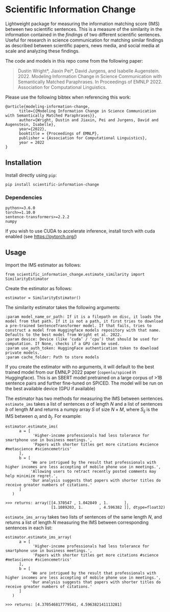 # Scientific Information Change
Lightweight package for measuring the information matching score (IMS) between two scientific sentences. This is a measure of the similarity in the information contained in the _findings_ of two different scientific sentences. Useful for research in science communication for matching similar findings as described between scientific papers, news media, and social media at scale and analyzing these findings.

The code and models in this repo come from the following paper:

>Dustin Wright*, Jiaxin Pei*, David Jurgens, and Isabelle Augenstein. 2022. Modeling Information Change in Science Communication with Semantically Matched Paraphrases. In Proceedings of EMNLP 2022. Association for Computational Linguistics.

Please use the following bibtex when referencing this work:

```
@article{modeling-information-change,
      title={{Modeling Information Change in Science Communication with Semantically Matched Paraphrases}},
      author={Wright, Dustin and Jiaxin, Pei and Jurgens, David and Augenstein, Isabelle},
      year={2022},
      booktitle = {Proceedings of EMNLP},
      publisher = {Association for Computational Linguistics},
      year = 2022
}

```

## Installation

Install directly using `pip`:

```
pip install scientific-information-change
```

### Dependencies

```
python>=3.6.0
torch>=1.10.0
sentence-transformers>=2.2.2
numpy
```

If you wish to use CUDA to accelerate inference, install torch with cuda enabled (see https://pytorch.org/)

## Usage

Import the IMS estimator as follows:

```
from scientific_information_change.estimate_similarity import SimilarityEstimator
```

Create the estimator as follows:

```
estimator = SimilarityEstimator()
```

The similarity estimator takes the following arguments:

```
:param model_name_or_path: If it is a filepath on disc, it loads the model from that path. If it is not a path, it first tries to download a pre-trained SentenceTransformer model. If that fails, tries to construct a model from Huggingface models repository with that name. Defaults to the best model from Wright et al. 2022.
:param device: Device (like ‘cuda’ / ‘cpu’) that should be used for computation. If None, checks if a GPU can be used.
:param use_auth_token: HuggingFace authentication token to download private models.
:param cache_folder: Path to store models
```

If you create the estimator with no arguments, it will default to the best trained model from our EMNLP 2022 paper (`copenlu/spiced` in Huggingface). This is an SBERT model pretrained on a large corpus of >1B sentence pairs and further fine-tuned on SPICED. The model will be run on the best available device (GPU if available)

The estimator has two methods for measuring the IMS between sentences. `estimate_ims` takes a list of sentences $a$ of length $N$ and a list of sentences $b$ of length $M$ and returns a numpy array $S$ of size $N \times M$, where $S_{ij}$ is the IMS between $a_{i}$ and $b_{j}$. For example:

```
estimator.estimate_ims(
      a = [
            'Higher-income professionals had less tolerance for smartphone use in business meetings.',
            'Papers with shorter titles get more citations #science #metascience #sciencemetrics'
      ],
      b = [
           'We are intrigued by the result that professionals with higher incomes are less accepting of mobile phone use in meetings.',
           'Allowing users to retract recently posted comments may help minimize regret.',
           'Our analysis suggests that papers with shorter titles do receive greater numbers of citations.'
      ]
   )

>>> returns: array([[4.370547 , 1.042849 , 1.       ],
                    [1.1089203, 1.       , 4.596382 ]], dtype=float32)
```

`estimate_ims_array` takes two lists of sentences of the same length $N$, and returns a list of length $N$ measuring the IMS between corresponding sentences in each list:

```
estimator.estimate_ims_array(
      a = [
            'Higher-income professionals had less tolerance for smartphone use in business meetings.',
            'Papers with shorter titles get more citations #science #metascience #sciencemetrics'
      ],
      b = [
           'We are intrigued by the result that professionals with higher incomes are less accepting of mobile phone use in meetings.',
           'Our analysis suggests that papers with shorter titles do receive greater numbers of citations.'
      ]
   )

>>> returns: [4.370546817779541, 4.596382141113281]
```

